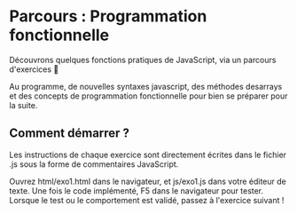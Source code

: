 # Parcours : Programmation fonctionnelle

Découvrons quelques fonctions pratiques de JavaScript, via un parcours d'exercices :muscle:

Au programme, de nouvelles syntaxes javascript, des méthodes desarrays et des concepts de programmation fonctionnelle pour bien se préparer pour la suite.

## Comment démarrer ?

Les instructions de chaque exercice sont directement écrites dans le fichier .js sous la forme de commentaires JavaScript.

Ouvrez html/exo1.html dans le navigateur, et js/exo1.js dans votre éditeur de texte. Une fois le code implémenté, F5 dans le navigateur pour tester. Lorsque le test ou le comportement est validé, passez à l'exercice suivant !
